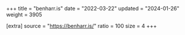 +++
title = "benharr.is"
date = "2022-03-22"
updated = "2024-01-26"
weight = 3905

[extra]
source = "https://benharr.is/"
ratio = 100
size = 4
+++

